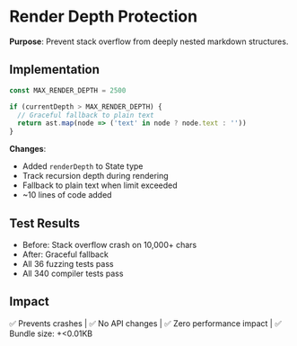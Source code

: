 # Render Depth Protection

**Purpose**: Prevent stack overflow from deeply nested markdown structures.

## Implementation

```typescript
const MAX_RENDER_DEPTH = 2500

if (currentDepth > MAX_RENDER_DEPTH) {
  // Graceful fallback to plain text
  return ast.map(node => ('text' in node ? node.text : ''))
}
```

**Changes**:

- Added `renderDepth` to State type
- Track recursion depth during rendering
- Fallback to plain text when limit exceeded
- ~10 lines of code added

## Test Results

- Before: Stack overflow crash on 10,000+ chars
- After: Graceful fallback
- All 36 fuzzing tests pass
- All 340 compiler tests pass

## Impact

✅ Prevents crashes | ✅ No API changes | ✅ Zero performance impact | ✅ Bundle size: +<0.01KB
